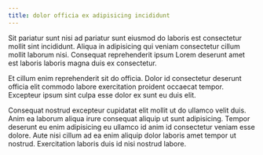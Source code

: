 ```yaml
---
title: dolor officia ex adipisicing incididunt
---
```


Sit pariatur sunt nisi ad pariatur sunt eiusmod do laboris est consectetur mollit sint incididunt. Aliqua in adipisicing qui veniam consectetur cillum mollit laborum nisi. Consequat reprehenderit ipsum Lorem deserunt amet est laboris laboris magna duis ex consectetur.

Et cillum enim reprehenderit sit do officia. Dolor id consectetur deserunt officia elit commodo labore exercitation proident occaecat tempor. Excepteur ipsum sint culpa esse dolor ex sunt eu duis elit.

Consequat nostrud excepteur cupidatat elit mollit ut do ullamco velit duis. Anim ea laborum aliqua irure consequat aliquip ut sunt adipisicing. Tempor deserunt eu enim adipisicing eu ullamco id anim id consectetur veniam esse dolore. Aute nisi cillum ad ea enim aliquip dolor laboris amet tempor ut nostrud. Exercitation laboris duis id nisi nostrud labore.
